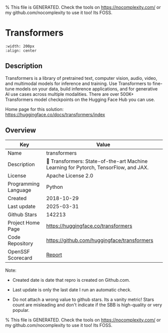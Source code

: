 
% This file is GENERATED. Check the tools on https://nocomplexity.com/ or my github.com/nocomplexity to use it too! Its FOSS. 

# Transformers


```{image} https://camo.githubusercontent.com/09dca365b0cf6626b815e7eb4dc08ef071abbd1f60f98aea948c7d203cdbcc76/68747470733a2f2f68756767696e67666163652e636f2f64617461736574732f68756767696e67666163652f646f63756d656e746174696f6e2d696d616765732f7261772f6d61696e2f7472616e73666f726d6572732d6c6f676f2d6c696768742e737667 
:width: 200px 
:align: center 
```

## Description 

Transformers is a library of pretrained text, computer vision, audio, video, and multimodal models for inference and training. Use Transformers to fine-tune models on your data, build inference applications, and for generative AI use cases across multiple modalities. There are over 500K+ Transformers model checkpoints on the Hugging Face Hub you can use.

Home page for this solution: https://huggingface.co/docs/transformers/index 

## Overview 

| Key | Value |
| --- | --- |
| Name | transformers |
| Description | 🤗 Transformers: State-of-the-art Machine Learning for Pytorch, TensorFlow, and JAX. |
| License | Apache License 2.0 |
| Programming Language | Python |
| Created | 2018-10-29 |
| Last update | 2025-03-31 |
| Github Stars | 142213 |
| Project Home Page | https://huggingface.co/transformers |
| Code Repository | https://github.com/huggingface/transformers |
| OpenSSF Scorecard | [Report](https://securityscorecards.dev/viewer/?uri=github.com/huggingface/transformers) |

Note:
 - Created date is date that repro is created on Github.com. 

- Last update is only the last date I run an automatic check. 

- Do not attach a wrong value to github stars. Its a vanity metric! Stars count are misleading and 
don't indicate if the SBB is high-quality or very popular.

% This file is GENERATED. Check the tools on https://nocomplexity.com/ or my github.com/nocomplexity to use it too! Its FOSS. 

